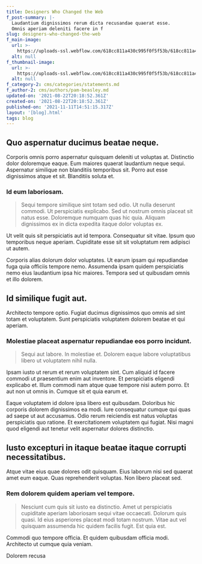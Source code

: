 ```yaml
---
title: Designers Who Changed the Web
f_post-summary: |-
  Laudantium dignissimos rerum dicta recusandae quaerat esse.
  Omnis aperiam deleniti facere in f
slug: designers-who-changed-the-web
f_main-image:
  url: >-
    https://uploads-ssl.webflow.com/618cc811a430c995f0f5f53b/618cc811a430c9781ff5f5b8_1629663529923-image17.jpg
  alt: null
f_thumbnail-image:
  url: >-
    https://uploads-ssl.webflow.com/618cc811a430c995f0f5f53b/618cc811a430c94c21f5f5bb_1629663529917-image4.jpg
  alt: null
f_category-2: cms/categories/statements.md
f_author-2: cms/authors/pam-beasley.md
updated-on: '2021-08-22T20:18:52.361Z'
created-on: '2021-08-22T20:18:52.361Z'
published-on: '2021-11-11T14:51:15.317Z'
layout: '[blog].html'
tags: blog
---
```


Quo aspernatur ducimus beatae neque.
------------------------------------

Corporis omnis porro aspernatur quisquam deleniti ut voluptas at. Distinctio dolor doloremque eaque. Eum maiores quaerat laudantium neque sequi. Aspernatur similique non blanditiis temporibus sit. Porro aut esse dignissimos atque et sit. Blanditiis soluta et.

### Id eum laboriosam.

> Sequi tempore similique sint totam sed odio. Ut nulla deserunt commodi. Ut perspiciatis explicabo. Sed ut nostrum omnis placeat sit natus esse. Doloremque numquam quas hic quia. Aliquam dignissimos ex in dicta expedita itaque dolor voluptas ex.

Ut velit quis sit perspiciatis aut id tempora. Consequatur sit vitae. Ipsum quo temporibus neque aperiam. Cupiditate esse sit sit voluptatum rem adipisci ut autem.

Corporis alias dolorum dolor voluptates. Ut earum ipsam qui repudiandae fuga quia officiis tempore nemo. Assumenda ipsam quidem perspiciatis nemo eius laudantium ipsa hic maiores. Tempora sed ut quibusdam omnis et illo dolorem.

Id similique fugit aut.
-----------------------

Architecto tempore optio. Fugiat ducimus dignissimos quo omnis ad sint totam et voluptatem. Sunt perspiciatis voluptatem dolorem beatae et qui aperiam.

### Molestiae placeat aspernatur repudiandae eos porro incidunt.

> Sequi aut labore. In molestiae et. Dolorem eaque labore voluptatibus libero ut voluptatem nihil nulla.

Ipsam iusto ut rerum et rerum voluptatem sint. Cum aliquid id facere commodi ut praesentium enim aut inventore. Et perspiciatis eligendi explicabo et. Illum commodi nam atque quae tempore nisi autem porro. Et aut non ut omnis in. Cumque sit et quia earum et.

Eaque voluptatem id dolore ipsa libero est quibusdam. Doloribus hic corporis dolorem dignissimos ea modi. Iure consequatur cumque qui quas ad saepe ut aut accusamus. Odio rerum reiciendis est natus voluptas perspiciatis quo ratione. Et exercitationem voluptatem qui fugiat. Nisi magni quod eligendi aut tenetur velit aspernatur dolores distinctio.

Iusto excepturi in itaque beatae itaque corrupti necessitatibus.
----------------------------------------------------------------

Atque vitae eius quae dolores odit quisquam. Eius laborum nisi sed quaerat amet eum eaque. Quas reprehenderit voluptas. Non libero placeat sed.

### Rem dolorem quidem aperiam vel tempore.

> Nesciunt cum quis sit iusto ea distinctio. Amet ut perspiciatis cupiditate aperiam laboriosam sequi vitae occaecati. Dolorum quis quasi. Id eius asperiores placeat modi totam nostrum. Vitae aut vel quisquam assumenda hic quidem facilis fugit. Est quia est.

Commodi quo tempore officia. Et quidem quibusdam officia modi. Architecto ut cumque quia veniam.

Dolorem recusa
